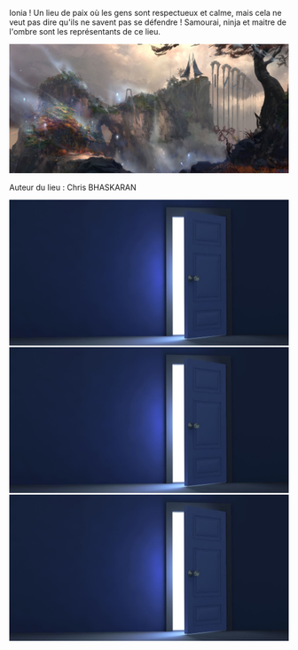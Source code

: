 Ionia ! Un lieu de paix où les gens sont respectueux et calme, mais cela ne veut pas dire qu'ils ne savent pas se défendre ! 
Samourai, ninja et maitre de l'ombre sont les représentants de ce lieu.

[![Ionia](/images/ionia.jpg)](https://www.youtube.com/watch?v=I7k8R7z8sIg)

Auteur du lieu : Chris BHASKARAN

[![door1](/images/door.jpg)](https://github.com/Vaksalan/myLabesgi/blob/main/loose.md)
[![door2](/images/door.jpg)](https://github.com/Vaksalan/myLabesgi/blob/main/salle2.md)
[![door3](/images/door.jpg)](https://github.com/Vaksalan/myLabesgi/blob/main/victory.md)
